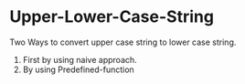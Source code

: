 # Upper-Lower-Case-String
Two Ways to convert upper case string to lower case string.
1. First by using naive approach.
2. By using Predefined-function

